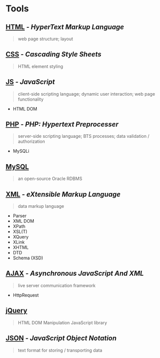 # Tools
## [HTML](https://github.com/bricor97/PersDox/tree/main/HTML) *- HyperText Markup Language* 
>web page structure; layout

## [CSS](https://github.com/bricor97/PersDox/tree/main/CSS) *- Cascading Style Sheets*
>HTML element styling

## [JS](https://github.com/bricor97/PersDox/tree/main/JavaScript) *- JavaScript*
>client-side scripting language; dynamic user interaction; web page functionality 
- HTML DOM
  
## [PHP](https://github.com/bricor97/PersDox/tree/main/PHP) *- PHP: Hypertext Preprocesser*
>server-side scripting language; BTS processes; data validation / authorization
- MySQLi

## [MySQL](https://github.com/bricor97/PersDox/tree/main/MySQL) 
>an open-source Oracle RDBMS

## [XML](https://github.com/bricor97/PersDox/tree/main/XML) *- eXtensible Markup Language*
>data markup language
- Parser
- XML DOM
- XPath
- XSL(T)
- XQuery
- XLink
- XHTML
- DTD
- Schema (XSD)

## [AJAX](https://github.com/bricor97/PersDox/blob/main/XML/AJAX) *- Asynchronous JavaScript And XML*
>live server communication framework
- HttpRequest

## [jQuery](https://github.com/bricor97/PersDox/tree/main/jQuery) 
>HTML DOM Manipulation JavaScript library

## [JSON]() *- JavaScript Object Notation*
>text format for storing / transporting data


